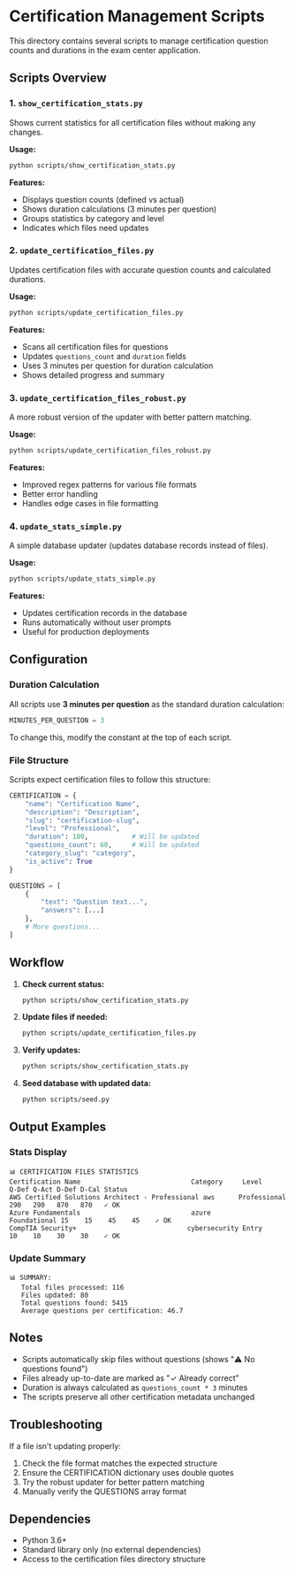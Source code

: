 # Certification Management Scripts

This directory contains several scripts to manage certification question counts and durations in the exam center application.

## Scripts Overview

### 1. `show_certification_stats.py`
Shows current statistics for all certification files without making any changes.

**Usage:**
```bash
python scripts/show_certification_stats.py
```

**Features:**
- Displays question counts (defined vs actual)
- Shows duration calculations (3 minutes per question)
- Groups statistics by category and level
- Indicates which files need updates

### 2. `update_certification_files.py`
Updates certification files with accurate question counts and calculated durations.

**Usage:**
```bash
python scripts/update_certification_files.py
```

**Features:**
- Scans all certification files for questions
- Updates `questions_count` and `duration` fields
- Uses 3 minutes per question for duration calculation
- Shows detailed progress and summary

### 3. `update_certification_files_robust.py`
A more robust version of the updater with better pattern matching.

**Usage:**
```bash
python scripts/update_certification_files_robust.py
```

**Features:**
- Improved regex patterns for various file formats
- Better error handling
- Handles edge cases in file formatting

### 4. `update_stats_simple.py`
A simple database updater (updates database records instead of files).

**Usage:**
```bash
python scripts/update_stats_simple.py
```

**Features:**
- Updates certification records in the database
- Runs automatically without user prompts
- Useful for production deployments

## Configuration

### Duration Calculation
All scripts use **3 minutes per question** as the standard duration calculation:
```python
MINUTES_PER_QUESTION = 3
```

To change this, modify the constant at the top of each script.

### File Structure
Scripts expect certification files to follow this structure:
```python
CERTIFICATION = {
    "name": "Certification Name",
    "description": "Description",
    "slug": "certification-slug",
    "level": "Professional",
    "duration": 180,           # Will be updated
    "questions_count": 60,     # Will be updated
    "category_slug": "category",
    "is_active": True
}

QUESTIONS = [
    {
        "text": "Question text...",
        "answers": [...]
    },
    # More questions...
]
```

## Workflow

1. **Check current status:**
   ```bash
   python scripts/show_certification_stats.py
   ```

2. **Update files if needed:**
   ```bash
   python scripts/update_certification_files.py
   ```

3. **Verify updates:**
   ```bash
   python scripts/show_certification_stats.py
   ```

4. **Seed database with updated data:**
   ```bash
   python scripts/seed.py
   ```

## Output Examples

### Stats Display
```
📊 CERTIFICATION FILES STATISTICS
Certification Name                            Category     Level        Q-Def Q-Act D-Def D-Cal Status
AWS Certified Solutions Architect - Professional aws      Professional 290   290   870   870   ✓ OK
Azure Fundamentals                            azure        Foundational 15    15    45    45    ✓ OK
CompTIA Security+                            cybersecurity Entry        10    10    30    30    ✓ OK
```

### Update Summary
```
📊 SUMMARY:
   Total files processed: 116
   Files updated: 80
   Total questions found: 5415
   Average questions per certification: 46.7
```

## Notes

- Scripts automatically skip files without questions (shows "⚠️ No questions found")
- Files already up-to-date are marked as "✓ Already correct"
- Duration is always calculated as `questions_count * 3` minutes
- The scripts preserve all other certification metadata unchanged

## Troubleshooting

If a file isn't updating properly:
1. Check the file format matches the expected structure
2. Ensure the CERTIFICATION dictionary uses double quotes
3. Try the robust updater for better pattern matching
4. Manually verify the QUESTIONS array format

## Dependencies

- Python 3.6+
- Standard library only (no external dependencies)
- Access to the certification files directory structure
